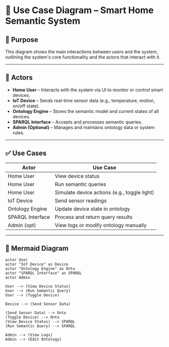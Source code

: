 # 🎯 Use Case Diagram – Smart Home Semantic System

## 📌 Purpose
This diagram shows the main interactions between users and the system, outlining the system's core functionality and the actors that interact with it.

---

## 🧍 Actors
- **Home User** – Interacts with the system via UI to monitor or control smart devices.
- **IoT Device** – Sends real-time sensor data (e.g., temperature, motion, on/off state).
- **Ontology Engine** – Stores the semantic model and current states of all devices.
- **SPARQL Interface** – Accepts and processes semantic queries.
- **Admin (Optional)** – Manages and maintains ontology data or system rules.

---

## ✅ Use Cases

| Actor         | Use Case                                         |
|---------------|--------------------------------------------------|
| Home User     | View device status                               |
| Home User     | Run semantic queries                             |
| Home User     | Simulate device actions (e.g., toggle light)     |
| IoT Device    | Send sensor readings                             |
| Ontology Engine | Update device state in ontology                 |
| SPARQL Interface | Process and return query results              |
| Admin (opt)   | View logs or modify ontology manually            |

---

## 🧭 Mermaid Diagram

```mermaid
actor User
actor "IoT Device" as Device
actor "Ontology Engine" as Onto
actor "SPARQL Interface" as SPARQL
actor Admin

User --> (View Device Status)
User --> (Run Semantic Query)
User --> (Toggle Device)

Device --> (Send Sensor Data)

(Send Sensor Data) --> Onto
(Toggle Device) --> Onto
(View Device Status) --> SPARQL
(Run Semantic Query) --> SPARQL

Admin --> (View Logs)
Admin --> (Edit Ontology)
